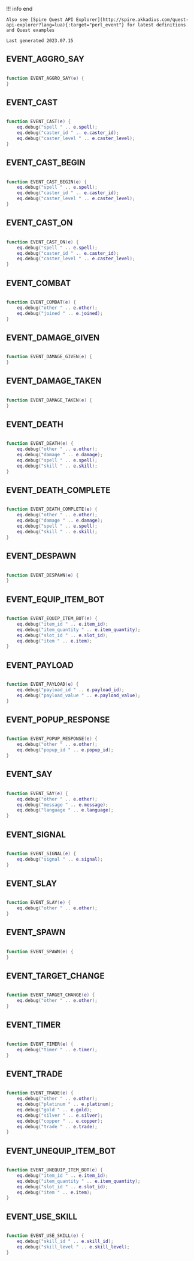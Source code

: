 !!! info end

    Also see [Spire Quest API Explorer](http://spire.akkadius.com/quest-api-explorer?lang=lua){:target="perl_event"} for latest definitions and Quest examples

    Last generated 2023.07.15

## EVENT_AGGRO_SAY

``` lua

function EVENT_AGGRO_SAY(e) {
}
```
## EVENT_CAST

``` lua

function EVENT_CAST(e) {
	eq.debug("spell " .. e.spell);
	eq.debug("caster_id " .. e.caster_id);
	eq.debug("caster_level " .. e.caster_level);
}
```
## EVENT_CAST_BEGIN

``` lua

function EVENT_CAST_BEGIN(e) {
	eq.debug("spell " .. e.spell);
	eq.debug("caster_id " .. e.caster_id);
	eq.debug("caster_level " .. e.caster_level);
}
```
## EVENT_CAST_ON

``` lua

function EVENT_CAST_ON(e) {
	eq.debug("spell " .. e.spell);
	eq.debug("caster_id " .. e.caster_id);
	eq.debug("caster_level " .. e.caster_level);
}
```
## EVENT_COMBAT

``` lua

function EVENT_COMBAT(e) {
	eq.debug("other " .. e.other);
	eq.debug("joined " .. e.joined);
}
```
## EVENT_DAMAGE_GIVEN

``` lua

function EVENT_DAMAGE_GIVEN(e) {
}
```
## EVENT_DAMAGE_TAKEN

``` lua

function EVENT_DAMAGE_TAKEN(e) {
}
```
## EVENT_DEATH

``` lua

function EVENT_DEATH(e) {
	eq.debug("other " .. e.other);
	eq.debug("damage " .. e.damage);
	eq.debug("spell " .. e.spell);
	eq.debug("skill " .. e.skill);
}
```
## EVENT_DEATH_COMPLETE

``` lua

function EVENT_DEATH_COMPLETE(e) {
	eq.debug("other " .. e.other);
	eq.debug("damage " .. e.damage);
	eq.debug("spell " .. e.spell);
	eq.debug("skill " .. e.skill);
}
```
## EVENT_DESPAWN

``` lua

function EVENT_DESPAWN(e) {
}
```
## EVENT_EQUIP_ITEM_BOT

``` lua

function EVENT_EQUIP_ITEM_BOT(e) {
	eq.debug("item_id " .. e.item_id);
	eq.debug("item_quantity " .. e.item_quantity);
	eq.debug("slot_id " .. e.slot_id);
	eq.debug("item " .. e.item);
}
```
## EVENT_PAYLOAD

``` lua

function EVENT_PAYLOAD(e) {
	eq.debug("payload_id " .. e.payload_id);
	eq.debug("payload_value " .. e.payload_value);
}
```
## EVENT_POPUP_RESPONSE

``` lua

function EVENT_POPUP_RESPONSE(e) {
	eq.debug("other " .. e.other);
	eq.debug("popup_id " .. e.popup_id);
}
```
## EVENT_SAY

``` lua

function EVENT_SAY(e) {
	eq.debug("other " .. e.other);
	eq.debug("message " .. e.message);
	eq.debug("language " .. e.language);
}
```
## EVENT_SIGNAL

``` lua

function EVENT_SIGNAL(e) {
	eq.debug("signal " .. e.signal);
}
```
## EVENT_SLAY

``` lua

function EVENT_SLAY(e) {
	eq.debug("other " .. e.other);
}
```
## EVENT_SPAWN

``` lua

function EVENT_SPAWN(e) {
}
```
## EVENT_TARGET_CHANGE

``` lua

function EVENT_TARGET_CHANGE(e) {
	eq.debug("other " .. e.other);
}
```
## EVENT_TIMER

``` lua

function EVENT_TIMER(e) {
	eq.debug("timer " .. e.timer);
}
```
## EVENT_TRADE

``` lua

function EVENT_TRADE(e) {
	eq.debug("other " .. e.other);
	eq.debug("platinum " .. e.platinum);
	eq.debug("gold " .. e.gold);
	eq.debug("silver " .. e.silver);
	eq.debug("copper " .. e.copper);
	eq.debug("trade " .. e.trade);
}
```
## EVENT_UNEQUIP_ITEM_BOT

``` lua

function EVENT_UNEQUIP_ITEM_BOT(e) {
	eq.debug("item_id " .. e.item_id);
	eq.debug("item_quantity " .. e.item_quantity);
	eq.debug("slot_id " .. e.slot_id);
	eq.debug("item " .. e.item);
}
```
## EVENT_USE_SKILL

``` lua

function EVENT_USE_SKILL(e) {
	eq.debug("skill_id " .. e.skill_id);
	eq.debug("skill_level " .. e.skill_level);
}
```
